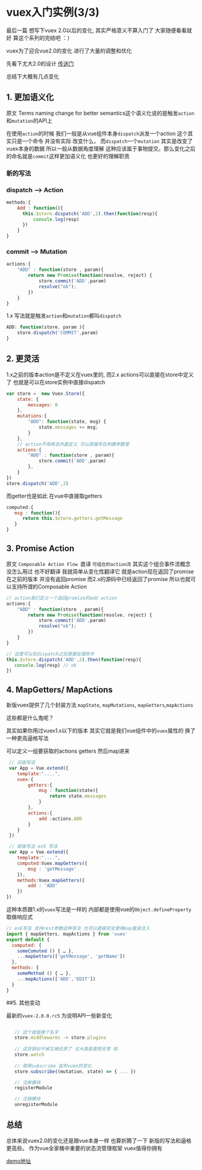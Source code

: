 # vuex入门实例(3/3)

最后一篇 想写下vuex 2.0以后的变化, 其实严格意义不算入门了 大家随便看看就好 算这个系列的完结吧 ：）

vuex为了迎合vue2.0的变化 进行了大量的调整和优化

先看下尤大2.0的设计 [传送门](https://github.com/vuejs/vuex/issues/236)

总结下大概有几点变化


## 1. 更加语义化

原文 Terms naming change for better semantics这个语义化说的是触发`action`和`mutation`的API上

在使用`action`的时候 我们一般是从vue组件本身`dispatch`派发一个action 这个其实只是一个命令 并没有实际
改变什么， 而`dispatch`一个`mutation` 其实是改变了vuex本身的数据 所以一般从数据角度理解 这种应该属于事物提交。那么变化之后的命名就是`commit`这样更加语义化 也更好的理解职责

### 新的写法
### dispatch --> Action
``` javascript
methods:{
    Add : function(){
      this.$store.dispatch('ADD',2).then(function(resp){
          console.log(resp)
      })
    }
}

```
### commit --> Mutation
``` javascript
actions:{
    "ADD" : function(store , param){
        return new Promise(function(resolve, reject) {
            store.commit('ADD',param)
            resolve("ok");
        })
    }
}
```

1.x 写法就是触发`action`和`mutation`都叫`dispatch`

``` javascript
ADD: function(store, param ){
    store.dispatch('COMMIT',param)
}
```

## 2. 更灵活

1.x之前的版本action是不定义在vuex里的,  而2.x actions可以直接在store中定义了 也就是可以在store实例中直接dispatch

```javascript
var store =  new Vuex.Store({
    state: {
        messages: 0
    },
    mutations:{
        "ADD": function(state, msg) {
            state.messages += msg;
        }
    },
    // action不用再去外面定义 可以直接写在构建参数里
    actions:{
        "ADD" : function(store , param){
            store.commit('ADD',param)
        },
    }
})
store.dispatch('ADD',2)
```

而getter也是如此 在vue中直接取getters

```javascript
computed:{
   msg : function(){
      return this.$store.getters.getMessage
   }
}
```


## 3. Promise Action

原文 `Composable Action Flow `直译 `可组合的action流`
其实这个组合事件流概念 没怎么用过 也不好翻译 我就简单从变化性翻译它
就是action现在返回了promise 在之前的版本 并没有返回promise 而2.x的源码中已经返回了promise
所以也就可以支持所谓的Composable Action

``` javascript
// action我们定义一个返回promise的add action
actions:{
    "ADD" : function(store , param){
        return new Promise(function(resolve, reject) {
            store.commit('ADD',param)
            resolve("ok");
        })
    }
}

// 这里可以在dispatch之后直接处理异步
this.$store.dispatch('ADD',2).then(function(resp){
   console.log(resp) // ok
})


```


## 4. MapGetters/ MapActions

新版vuex提供了几个封装方法 `mapState`, `mapMutations`, `mapGetters`,`mapActions`

这些都是什么鬼呢？

其实如果你用过vuex1.x以下的版本 其实它就是我们vue组件中的`vuex`属性的 换了一种更高逼格写法

可以定义一组要获取的actions getters 然后map进来 

```javascript
 // 旧版写法
 var App = Vue.extend({
    template:"....",
    vuex:{
        getters:{
            msg : function(state){
                return state.messages
            }
        },
        actions:{
            add :actions.ADD
        }
    }
 })

 // 新版写法 es5 写法
 var App = Vue.extend({
    template:"....",
    computed:Vuex.mapGetters({
        msg : 'getMessage'
    }),
    methods:Vuex.mapGetters({
        add : 'ADD'
    })
})
```
  这种本质跟1.x的`vuex`写法是一样的 内部都是使用vue的`Object.defineProperty`取做响应式
```javascript
// es6写法 支持rest参数这种写法 也可以直接完全使用map套装注入
import { mapGetters, mapActions } from 'vuex'
export default {
  computed: {
    someComuted () { … },
    ...mapGetters(['getMessage', 'getName'])
  },
  methods: {
    someMethod () { … },
    ...mapActions(['ADD','EDIT'])
  }
}

```

##5. 其他变动

最新的`vuex-2.0.0.rc5` 为说明API一些新变化
```javascript

   // 这个就是换个名字
   store.middlewares -> store.plugins
    
   // 这货貌似干掉又被还原了 尤大真是喜怒无常 哈    
   store.watch
   
   // 使用subscribe 监听vuex的变化
   store.subscribe((mutation, state) => { ... })

   // 注册模块
   registerModule

   // 注销模块
   unregisterModule
```

## 总结

总体来说vuex2.0的变化还是跟vue本身一样 也算折腾了一下 新版的写法和逼格更高些。
作为vue全家桶中重要的状态流管理框架 vuex值得你拥有

[demo地址](https://github.com/yelingfeng/vuex-tutorial/blob/master/tutorial/03 )
